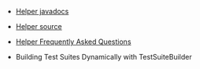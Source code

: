   * [Helper javadocs](http://wt-commons.googlecode.com/svn/docs/html/reference/javadoc/helper-libs/index.html)

  * [Helper source](http://code.google.com/p/wt-commons/source/browse/#svn/trunk/helper-libs)

  * [Helper Frequently Asked Questions](WTHelpersFAQ.md)

  * Building Test Suites Dynamically with TestSuiteBuilder